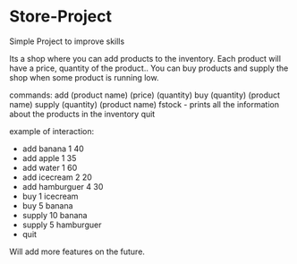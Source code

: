 # Store-Project
Simple Project to improve skills

Its a shop where you can add products to the inventory. Each product will have a price, quantity of the product.. You can buy products and supply the shop when some product is running low. 

commands: 
add (product name) (price) (quantity)
buy (quantity) (product name) 
supply (quantity) (product name) 
fstock - prints all the information about the products in the inventory
quit 

example of interaction:

- add banana 1 40
- add apple 1 35
- add water 1 60
- add icecream 2 20
- add hamburguer 4 30
- buy 1 icecream
- buy 5 banana
- supply 10 banana
- supply 5 hamburguer
- quit

Will add more features on the future.

